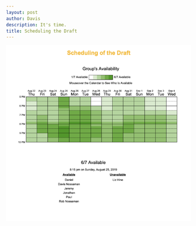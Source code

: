```yaml
---
layout: post
author: Davis
description: It's time.
title: Scheduling the Draft
---
```

<img class="center" src="assets/date.png" alt="Draft Date">


